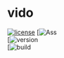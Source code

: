 # vido

[![license](https://img.shields.io/badge/license-MIT-blue.svg)](https://github.com/Nbsaw/vido/blob/master/LICENSE)       [![Ass](https://img.shields.io/badge/Transaction%20type-Ass-brightgreen.svg)       
[![version](https://img.shields.io/badge/version-0.1-brightgreen.svg)       
[![build](https://img.shields.io/jenkins/s/https/jenkins.qa.ubuntu.com/precise-desktop-amd64_default.svg?maxAge=2592000)     

